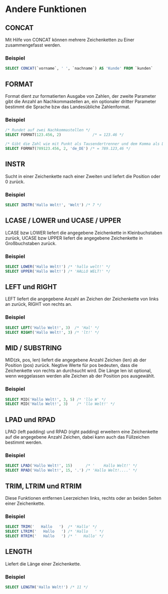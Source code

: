 # Andere Funktionen

## CONCAT
Mit Hilfe von CONCAT können mehrere Zeichenketten zu Einer zusammengefasst werden.

### Beispiel
```SQL
SELECT CONCAT(`vorname`, ' ', `nachname`) AS 'Kunde' FROM `kunden`
```

## FORMAT
Format dient zur formatierten Ausgabe von Zahlen, der zweite Parameter gibt die Anzahl an Nachkommastellen an, ein optionaler dritter Parameter bestimmt die Sprache bzw das Landesübliche Zahlenformat.

### Beispiel
```SQL
/* Rundet auf zwei Nachkommastellen */
SELECT FORMAT(123.456, 2)              /* = 123.46 */

/* Gibt die Zahl wie mit Punkt als Tausendertrenner und dem Komma als Dezimaltrenner aus */
SELECT FORMAT(789123.456, 2, 'de_DE') /* = 789.123,46 */
```

## INSTR
Sucht in einer Zeichenkette nach einer Zweiten und liefert die Position oder 0 zurück.

### Beispiel
```SQL
SELECT INSTR('Hallo Welt!', 'Welt') /* 7 */
```

## LCASE / LOWER und UCASE / UPPER
LCASE bzw LOWER liefert die angegebene Zeichenkette in Kleinbuchstaben zurück, UCASE bzw UPPER liefert die angegebene Zeichenkette in Großbuchstaben zurück.

### Beispiel
```SQL
SELECT LOWER('Hallo Welt!') /* 'hallo welt!' */
SELECT UPPER('Hallo Welt!') /* 'HALLO WELT!' */
```

## LEFT und RIGHT
LEFT liefert die angegebene Anzahl an Zeichen der Zeichenkette von links an zurück, RIGHT von rechts an.

### Beispiel
```SQL
SELECT LEFT('Hallo Welt!', 3)  /* 'Hal' */
SELECT RIGHT('Hallo Welt!', 3) /* 'lt!' */
```

## MID / SUBSTRING
MID(zk, pos, len) liefert die angegebene Anzahl Zeichen (len) ab der Position (pos) zurück. Negtive Werte für pos bedeuten, dass die Zeichenkette von rechts an durchsucht wird. Die Länge len ist optional, wenn weggelassen werden alle Zeichen ab der Position pos ausgewählt.

### Beispiel
```SQL
SELECT MID('Hallo Welt!', 3, 5) /* 'llo W' */
SELECT MID('Hallo Welt!', 3)    /* 'llo Welt!' */
```

## LPAD und RPAD
LPAD (left padding) und RPAD (right padding) erweitern eine Zeichenkette auf die angegebene Anzahl Zeichen, dabei kann auch das Füllzeichen bestimmt werden.

### Beispiel
```SQL
SELECT LPAD('Hallo Welt!', 15)      /* '    Hallo Welt!' */
SELECT RPAD('Hallo Welt!', 15, '.') /* 'Hallo Welt!....' */
```

## TRIM, LTRIM und RTRIM
Diese Funktionen entfernen Leerzeichen links, rechts oder an beiden Seiten einer Zeichenkette.

### Beispiel
```SQL
SELECT TRIM('   Hallo   ')  /* 'Hallo' */
SELECT LTRIM('   Hallo   ') /* 'Hallo   ' */
SELECT RTRIM('   Hallo   ') /* '   Hallo' */
```

## LENGTH
Liefert die Länge einer Zeichenkette.

### Beispiel
```SQL
SELECT LENGTH('Hallo Welt!') /* 11 */
```
